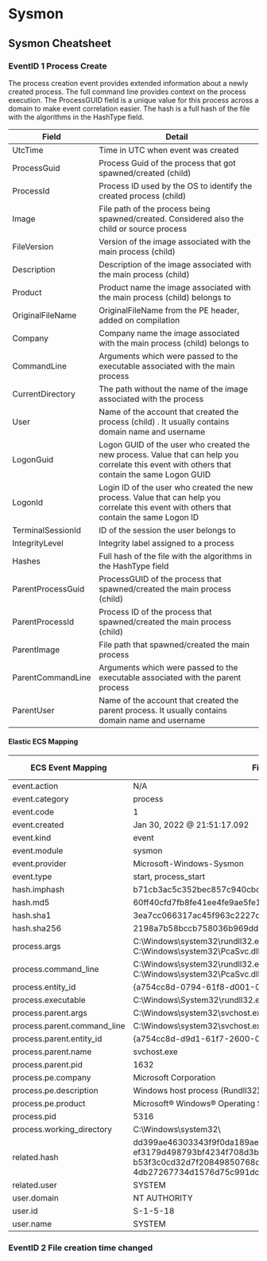# Sysmon 


## Sysmon Cheatsheet 

### EventID 1 Process Create

The process creation event provides extended information about a newly created process. The full command line provides context on the process execution. The ProcessGUID field is a unique value for this process across a domain to make event correlation easier. The hash is a full hash of the file with the algorithms in the HashType field.

| Field             | Detail                                                                                                                                        |
| ----------------- | --------------------------------------------------------------------------------------------------------------------------------------------- |
| UtcTime           | Time in UTC when event was created                                                                                                            |
| ProcessGuid       | Process Guid of the process that got spawned/created (child)                                                                                  |
| ProcessId         | Process ID used by the OS to identify the created process (child)                                                                             |
| Image             | File path of the process being spawned/created. Considered also the child or source process                                                   |
| FileVersion       | Version of the image associated with the main process (child)                                                                                 |
| Description       | Description of the image associated with the main process (child)                                                                             |
| Product           | Product name the image associated with the main process (child) belongs to                                                                    |
| OriginalFileName  | OriginalFileName from the PE header, added on compilation                                                                                     |
| Company           | Company name the image associated with the main process (child) belongs to                                                                    |
| CommandLine       | Arguments which were passed to the executable associated with the main process                                                                |
| CurrentDirectory  | The path without the name of the image associated with the process                                                                            |
| User              | Name of the account that created the process (child) . It usually contains domain name and username                                           |
| LogonGuid         | Logon GUID of the user who created the new process. Value that can help you correlate this event with others that contain the same Logon GUID |
| LogonId           | Login ID of the user who created the new process. Value that can help you correlate this event with others that contain the same Logon ID     |
| TerminalSessionId | ID of the session the user belongs to                                                                                                         |
| IntegrityLevel    | Integrity label assigned to a process                                                                                                         |
| Hashes            | Full hash of the file with the algorithms in the HashType field                                                                               |
| ParentProcessGuid | ProcessGUID of the process that spawned/created the main process (child)                                                                      |
| ParentProcessId   | Process ID of the process that spawned/created the main process (child)                                                                       |
| ParentImage       | File path that spawned/created the main process                                                                                               |
| ParentCommandLine | Arguments which were passed to the executable associated with the parent process                                                              |
| ParentUser        | Name of the account that created the parent process. It usually contains domain name and username                                             |

#### Elastic ECS Mapping
| ECS Event Mapping | Field Data (Example) | Sysmon Field Mapping |
|----|----|----|
| event.action | N/A |
| event.category | process | |
| event.code | 1 | |
| event.created | Jan 30, 2022 @ 21:51:17.092 | UtcTime |
| event.kind | event |
| event.module | sysmon | N/A |
| event.provider | Microsoft-Windows-Sysmon | N/A |
| event.type | start, process_start | n/a |
| hash.imphash | b71cb3ac5c352bec857c940cbc95f0f3 | Hashes |
| hash.md5 | 60ff40cfd7fb8fe41ee4fe9ae5fe1c51 | Hashes |
| hash.sha1 | 3ea7cc066317ac45f963c2227c4c7c50aa16eb7c | Hashes |
| hash.sha256 | 2198a7b58bccb758036b969ddae6cc2ece07565e2659a7c541a313a0492231a3 | Hashes |
| process.args | C:\Windows\system32\rundll32.exe, C:\Windows\system32\PcaSvc.dll,PcaPatchSdbTask | CommandLine |
| process.command_line | C:\Windows\system32\rundll32.exe C:\Windows\system32\PcaSvc.dll,PcaPatchSdbTask | CommandLine |
| process.entity_id | {a754cc8d-0794-61f8-d001-000000000d00} | ProcessGuid |
| process.executable | C:\Windows\System32\rundll32.exe | Image |
| process.parent.args | C:\Windows\system32\svchost.exe, -k, netsvcs, -p, -s, Schedule | ParentCommandLine |
| process.parent.command_line | C:\Windows\system32\svchost.exe -k netsvcs -p -s Schedule | ParentCommandLine |
| process.parent.entity_id | {a754cc8d-d9d1-61f7-2600-000000000d00} | ParentProcessGuid
| process.parent.name | svchost.exe | ParentImage |
| process.parent.pid | 1632 | ParentProcessId |
| process.pe.company | Microsoft Corporation | Company |
| process.pe.description | Windows host process (Rundll32) | Description |
| process.pe.product | Microsoft® Windows® Operating System | Product |
| process.pid | 5316 | ProcessId |
| process.working_directory | C:\Windows\system32\ | CurrentDirectory |
| related.hash | dd399ae46303343f9f0da189aee11c67bd868222, ef3179d498793bf4234f708d3be28633, b53f3c0cd32d7f20849850768da6431e5f876b7bfa61db0aa0700b02873393fa, 4db27267734d1576d75c991dc70f68ac | Hashes |
| related.user | SYSTEM | User |
| user.domain | NT AUTHORITY | User |
| user.id | S-1-5-18 | LogonId |
| user.name | SYSTEM | User |


### EventID 2 File creation time changed